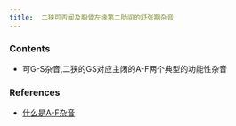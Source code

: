 ```yaml
---
title:  二狭可否闻及胸骨左缘第二肋间的舒张期杂音
--- 
```


### Contents
- 可G-S杂音,二狭的GS对应主闭的A-F两个典型的功能性杂音 
### References
- [什么是A-F杂音](/什么是A-F杂音)
